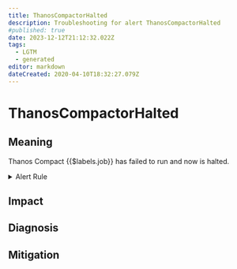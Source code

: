 ```yaml
---
title: ThanosCompactorHalted
description: Troubleshooting for alert ThanosCompactorHalted
#published: true
date: 2023-12-12T21:12:32.022Z
tags: 
  - LGTM
  - generated
editor: markdown
dateCreated: 2020-04-10T18:32:27.079Z
---
```


# ThanosCompactorHalted

## Meaning
[//]: # "Short paragraph that explains what the alert means"
Thanos Compact {{$labels.job}} has failed to run and now is halted.

<details>
  <summary>Alert Rule</summary>

{{% rule "thanos/thanos-compactor.yml" "ThanosCompactorHalted" %}}

<!-- Rule when generated

```yaml
alert: ThanosCompactorHalted
expr: thanos_compact_halted{job=~".*thanos-compact.*"} == 1
for: 5m
labels:
    severity: warning
annotations:
    summary: Thanos Compactor Halted (instance {{ $labels.instance }})
    description: |-
        Thanos Compact {{$labels.job}} has failed to run and now is halted.
          VALUE = {{ $value }}
          LABELS = {{ $labels }}
    runbook: https://github.com/srerun/prometheus-alerts/blob/main/content/runbooks/thanos-compactor/ThanosCompactorHalted.md

```

-->

</details>


## Impact
[//]: # "What could / will happen if the alert is not addressed"



## Diagnosis
[//]: # "Steps to take to identify the cause of the problem"



## Mitigation
[//]: # "The steps necessary to resolve the alert"
